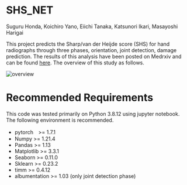 # SHS_NET
Suguru Honda, Koichiro Yano, Eiichi Tanaka, Katsunori Ikari, Masayoshi Harigai

This project predicts the Sharp/van der Heijde score (SHS) for hand radiographs through three phases, orientation, joint detection, damage prediction. The results of this analysis have been posted on Medrxiv and can be found [here](https://doi.org/10.1101/2022.06.08.22276135). The overview of this study as follows.


![overview](https://user-images.githubusercontent.com/80377824/170998690-8b7bc102-bbdc-4930-a900-6bd187c53457.png)

# Recommended Requirements
This code was tested primarily on Python 3.8.12 using jupyter notebook.
The following environment is recommended.

- pytorch　>= 1.7.1
- Numpy >= 1.21.4
- Pandas >= 1.13
- Matplotlib >= 3.3.1
- Seaborn >= 0.11.0
- Sklearn >= 0.23.2
- timm >= 0.4.12
- albumentation >= 1.03 (only joint detection phase)

